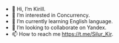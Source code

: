 - 👋 Hi, I’m Kirill.
- 👀 I’m interested in Concurrency.
- 🌱 I’m currently learning English language.
- 💞️ I’m looking to collaborate on Yandex.
- 📫 How to reach me https://t.me/Silur_Kir.
